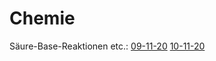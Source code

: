 # Chemie

Säure-Base-Reaktionen etc.: [09-11-20](https://github.com/warriorzz/StreamDateien/tree/main/Chemie/09-11-20) [10-11-20](https://github.com/warriorzz/StreamDateien/tree/main/Chemie/10-11-20)
